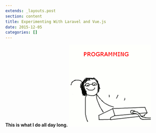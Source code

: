 ```yaml
---
extends: _layouts.post
section: content
title: Experimenting With Laravel and Vue.js
date: 2015-12-05
categories: []
---
```


**This is what I do all day long.**
![](/uploads/VhlQKh.jpg)
